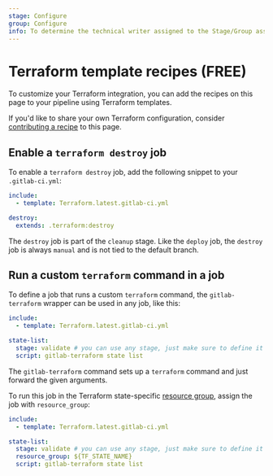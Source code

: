 ```yaml
---
stage: Configure
group: Configure
info: To determine the technical writer assigned to the Stage/Group associated with this page, see https://about.gitlab.com/handbook/product/ux/technical-writing/#assignments
---
```


# Terraform template recipes **(FREE)**

To customize your Terraform integration, you can add the recipes on this page to your pipeline using Terraform templates.

If you'd like to share your own Terraform configuration, consider [contributing a recipe](https://gitlab.com/gitlab-org/gitlab/-/blob/master/doc/user/infrastructure/iac/tf_template_recipes.md) to this page.

## Enable a `terraform destroy` job

To enable a `terraform destroy` job, add the following snippet to your `.gitlab-ci.yml`:

```yaml
include:
  - template: Terraform.latest.gitlab-ci.yml

destroy:
  extends: .terraform:destroy
```

The `destroy` job is part of the `cleanup` stage. Like the `deploy` job, the `destroy` job is always `manual`
and is not tied to the default branch.

## Run a custom `terraform` command in a job

To define a job that runs a custom `terraform` command, the `gitlab-terraform` wrapper can be used in any job, like this:

```yaml
include:
  - template: Terraform.latest.gitlab-ci.yml

state-list:
  stage: validate # you can use any stage, just make sure to define it
  script: gitlab-terraform state list
```

The `gitlab-terraform` command sets up a `terraform` command and just forward the given arguments.

To run this job in the Terraform state-specific [resource group](../../../ci/resource_groups/index.md), assign the job with `resource_group`:

```yaml
include:
  - template: Terraform.latest.gitlab-ci.yml

state-list:
  stage: validate # you can use any stage, just make sure to define it
  resource_group: ${TF_STATE_NAME}
  script: gitlab-terraform state list
```
